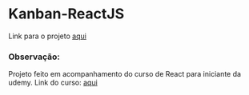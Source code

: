 # Kanban-ReactJS
Link para o projeto [aqui](https://iezlfc.csb.app/)

### Observação:
Projeto feito em acompanhamento do curso de React para iniciante da udemy.
Link do curso: [aqui](https://www.udemy.com/course/react-para-iniciantes-free/)

